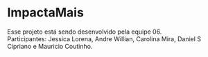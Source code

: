  # ImpactaMais

 Esse projeto está sendo desenvolvido pela equipe 06. 
 </br>Participantes: Jessica Lorena, Andre Willian, Carolina Mira, Daniel S Cipriano e Mauricio Coutinho.
